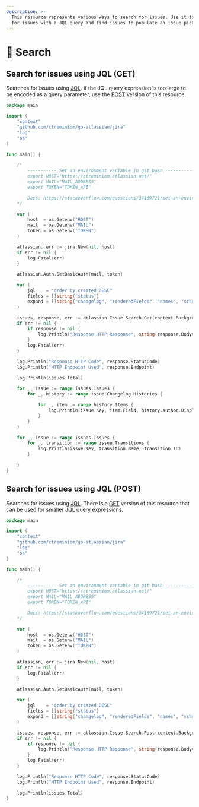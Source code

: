 ```yaml
---
description: >-
  This resource represents various ways to search for issues. Use it to search
  for issues with a JQL query and find issues to populate an issue picker.
---
```


# 📌 Search

## Search for issues using JQL \(GET\)

 Searches for issues using [JQL](https://confluence.atlassian.com/x/egORLQ). If the JQL query expression is too large to be encoded as a query parameter, use the [POST](https://docs.go-atlassian.io/jira-software-cloud/issues/search#search-for-issues-using-jql-post) version of this resource.

```go
package main

import (
	"context"
	"github.com/ctreminiom/go-atlassian/jira"
	"log"
	"os"
)

func main() {

	/*
		----------- Set an environment variable in git bash -----------
		export HOST="https://ctreminiom.atlassian.net/"
		export MAIL="MAIL_ADDRESS"
		export TOKEN="TOKEN_API"

		Docs: https://stackoverflow.com/questions/34169721/set-an-environment-variable-in-git-bash
	*/

	var (
		host  = os.Getenv("HOST")
		mail  = os.Getenv("MAIL")
		token = os.Getenv("TOKEN")
	)

	atlassian, err := jira.New(nil, host)
	if err != nil {
		log.Fatal(err)
	}

	atlassian.Auth.SetBasicAuth(mail, token)

	var (
		jql    = "order by created DESC"
		fields = []string{"status"}
		expand = []string{"changelog", "renderedFields", "names", "schema", "transitions", "operations", "editmeta"}
	)

	issues, response, err := atlassian.Issue.Search.Get(context.Background(), jql, fields, expand, 0, 50, "")
	if err != nil {
		if response != nil {
			log.Println("Response HTTP Response", string(response.BodyAsBytes))
		}
		log.Fatal(err)
	}

	log.Println("Response HTTP Code", response.StatusCode)
	log.Println("HTTP Endpoint Used", response.Endpoint)

	log.Println(issues.Total)

	for _, issue := range issues.Issues {
		for _, history := range issue.Changelog.Histories {

			for _, item := range history.Items {
				log.Println(issue.Key, item.Field, history.Author.DisplayName)
			}
		}
	}

	for _, issue := range issues.Issues {
		for _, transition := range issue.Transitions {
			log.Println(issue.Key, transition.Name, transition.ID)
		}

	}
}

```

## Search for issues using JQL \(POST\)

 Searches for issues using [JQL](https://confluence.atlassian.com/x/egORLQ). There is a [GET](https://docs.go-atlassian.io/jira-software-cloud/issues/search#search-for-issues-using-jql-get) version of this resource that can be used for smaller JQL query expressions.

```go
package main

import (
	"context"
	"github.com/ctreminiom/go-atlassian/jira"
	"log"
	"os"
)

func main() {

	/*
		----------- Set an environment variable in git bash -----------
		export HOST="https://ctreminiom.atlassian.net/"
		export MAIL="MAIL_ADDRESS"
		export TOKEN="TOKEN_API"

		Docs: https://stackoverflow.com/questions/34169721/set-an-environment-variable-in-git-bash
	*/

	var (
		host  = os.Getenv("HOST")
		mail  = os.Getenv("MAIL")
		token = os.Getenv("TOKEN")
	)

	atlassian, err := jira.New(nil, host)
	if err != nil {
		log.Fatal(err)
	}

	atlassian.Auth.SetBasicAuth(mail, token)

	var (
		jql    = "order by created DESC"
		fields = []string{"status"}
		expand = []string{"changelog", "renderedFields", "names", "schema", "transitions", "operations", "editmeta"}
	)

	issues, response, err := atlassian.Issue.Search.Post(context.Background(), jql, fields, expand, 0, 50, "")
	if err != nil {
		if response != nil {
			log.Println("Response HTTP Response", string(response.BodyAsBytes))
		}
		log.Fatal(err)
	}

	log.Println("Response HTTP Code", response.StatusCode)
	log.Println("HTTP Endpoint Used", response.Endpoint)

	log.Println(issues.Total)
}

```

